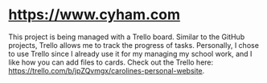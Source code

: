 # https://www.cyham.com

This project is being managed with a Trello board. Similar to the GitHub projects, Trello allows me to track the progress of tasks. Personally, I chose to use Trello since I already use it for my managing my school work, and I like how you can add files to cards. Check out the Trello here: https://trello.com/b/jpZQvmgx/carolines-personal-website.
